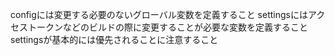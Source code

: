 configには変更する必要のないグローバル変数を定義すること
settingsにはアクセストークンなどのビルドの際に変更することが必要な変数を定義すること
settingsが基本的には優先されることに注意すること